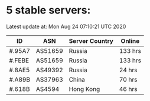 # 5 stable servers:

Latest update at: Mon Aug 24 07:10:21 UTC 2020

| ID | ASN | Server Country | Online |
| -- | --- | -------------- | ------ |
| #.95A7 | AS51659 | Russia | 133 hrs |
| #.FEBE | AS51659 | Russia | 133 hrs |
| #.8AE5 | AS49392 | Russia | 24 hrs |
| #.A89B | AS37963 | China | 70 hrs |
| #.618B | AS4594 | Hong Kong | 46 hrs |

